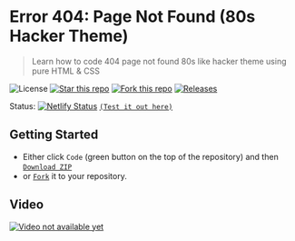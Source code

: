 # Error 404: Page Not Found (80s Hacker Theme)
> Learn how to code 404 page not found 80s like hacker theme using pure HTML & CSS

![License](https://img.shields.io/npm/l/css-star-rating.svg)
[![Star this repo](https://badgen.net/github/stars/blank-yt/Error-404-Page-Not-Found-80s-Hacker-Theme)](https://github.com/blank-yt/Error-404-Page-Not-Found-80s-Hacker-Theme/stargazers/)
[![Fork this repo](https://badgen.net/github/forks/blank-yt/Error-404-Page-Not-Found-80s-Hacker-Theme)](https://github.com/blank-yt/Error-404-Page-Not-Found-80s-Hacker-Theme/fork/)
[![Releases](https://img.shields.io/github/downloads/blank-yt/Error-404-Page-Not-Found-80s-Hacker-Theme/total.svg)](https://github.com/blank-yt/Error-404-Page-Not-Found-80s-Hacker-Theme/archive/refs/tags/Release.zip)

Status: [![Netlify Status](https://api.netlify.com/api/v1/badges/b0ded523-de0d-477b-b538-a6e421290aa7/deploy-status)](https://symphonious-starship-c642c9.netlify.app/) [`(Test it out here)`](https://symphonious-starship-c642c9.netlify.app/)

## Getting Started
- Either click `Code` (green button on the top of the repository) and then [`Download ZIP`](https://github.com/blank-yt/Error-404-Page-Not-Found-80s-Hacker-Theme/archive/refs/tags/Release.zip)
- or [`Fork`](https://github.com/blank-yt/Error-404-Page-Not-Found-80s-Hacker-Theme/fork) it to your repository.

## Video
[![Video not available yet](https://img.youtube.com/vi/cx8QXJ67470/0.jpg)](https://www.youtube.com/watch?v=cx8QXJ67470)
